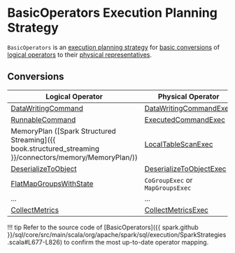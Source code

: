 # BasicOperators Execution Planning Strategy

`BasicOperators` is an [execution planning strategy](SparkStrategy.md) for [basic conversions](#conversions) of [logical operators](../logical-operators/LogicalPlan.md) to their [physical representatives](../physical-operators/SparkPlan.md).

## Conversions

Logical Operator | Physical Operator
---------|---------
 [DataWritingCommand](../logical-operators/DataWritingCommand.md) | [DataWritingCommandExec](../physical-operators/DataWritingCommandExec.md)
 [RunnableCommand](../logical-operators/RunnableCommand.md) | [ExecutedCommandExec](../physical-operators/ExecutedCommandExec.md)
 MemoryPlan ([Spark Structured Streaming]({{ book.structured_streaming }}/connectors/memory/MemoryPlan/)) | [LocalTableScanExec](../physical-operators/LocalTableScanExec.md)
 [DeserializeToObject](../logical-operators/DeserializeToObject.md) | [DeserializeToObjectExec](../physical-operators/DeserializeToObjectExec.md)
 [FlatMapGroupsWithState](../logical-operators/FlatMapGroupsWithState.md) | `CoGroupExec` or `MapGroupsExec`
 ... | ...
 [CollectMetrics](../logical-operators/CollectMetrics.md) | [CollectMetricsExec](../physical-operators/CollectMetricsExec.md)

!!! tip
    Refer to the source code of [BasicOperators]({{ spark.github }}/sql/core/src/main/scala/org/apache/spark/sql/execution/SparkStrategies.scala#L677-L826) to confirm the most up-to-date operator mapping.
